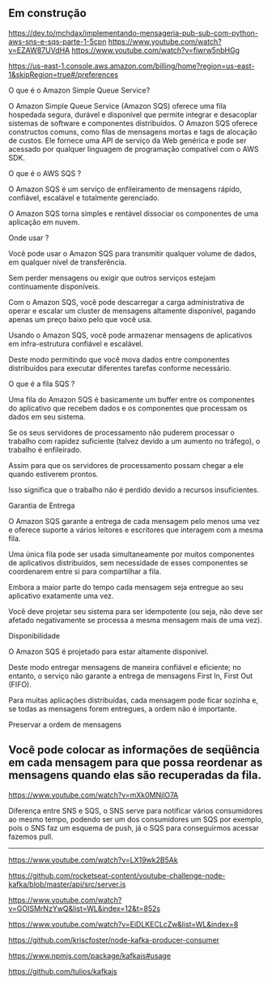 ## Em construção
<https://dev.to/mchdax/implementando-mensageria-pub-sub-com-python-aws-sns-e-sqs-parte-1-5cpn>
<https://www.youtube.com/watch?v=EZAW87UVdHA>
<https://www.youtube.com/watch?v=fiwrw5nbHGg>

https://us-east-1.console.aws.amazon.com/billing/home?region=us-east-1&skipRegion=true#/preferences

O que é o Amazon Simple Queue Service?

O Amazon Simple Queue Service (Amazon SQS) oferece uma fila hospedada segura, durável e disponível que permite integrar e desacoplar sistemas de software e componentes distribuídos. O Amazon SQS oferece constructos comuns, como filas de mensagens mortas e tags de alocação de custos. Ele fornece uma API de serviço da Web genérica e pode ser acessado por qualquer linguagem de programação compatível com o AWS SDK.


O que é o AWS SQS ?

O Amazon SQS é um serviço de enfileiramento de mensagens rápido, confiável, escalável e totalmente gerenciado.

O Amazon SQS torna simples e rentável dissociar os componentes de uma aplicação em nuvem.


Onde usar ?

Você pode usar o Amazon SQS para transmitir qualquer volume de dados, em qualquer nível de transferência.

Sem perder mensagens ou exigir que outros serviços estejam continuamente disponíveis.

Com o Amazon SQS, você pode descarregar a carga administrativa de operar e escalar um cluster de mensagens altamente disponível, pagando apenas um preço baixo pelo que você usa.

Usando o Amazon SQS, você pode armazenar mensagens de aplicativos em infra-estrutura confiável e escalável.

Deste modo permitindo que você mova dados entre componentes distribuídos para executar diferentes tarefas conforme necessário.


O que é a fila SQS ?

Uma fila do Amazon SQS é basicamente um buffer entre os componentes do aplicativo que recebem dados e os componentes que processam os dados em seu sistema.

Se os seus servidores de processamento não puderem processar o trabalho com rapidez suficiente (talvez devido a um aumento no tráfego), o trabalho é enfileirado.

Assim para que os servidores de processamento possam chegar a ele quando estiverem prontos.

Isso significa que o trabalho não é perdido devido a recursos insuficientes.

Garantia de Entrega

O Amazon SQS garante a entrega de cada mensagem pelo menos uma vez e oferece suporte a vários leitores e escritores que interagem com a mesma fila.

Uma única fila pode ser usada simultaneamente por muitos componentes de aplicativos distribuídos, sem necessidade de esses componentes se coordenarem entre si para compartilhar a fila.

Embora a maior parte do tempo cada mensagem seja entregue ao seu aplicativo exatamente uma vez.

Você deve projetar seu sistema para ser idempotente (ou seja, não deve ser afetado negativamente se processa a mesma mensagem mais de uma vez).


Disponibilidade

O Amazon SQS é projetado para estar altamente disponível.

Deste modo entregar mensagens de maneira confiável e eficiente; no entanto, o serviço não garante a entrega de mensagens First In, First Out (FIFO).

Para muitas aplicações distribuídas, cada mensagem pode ficar sozinha e, se todas as mensagens forem entregues, a ordem não é importante.


Preservar a ordem de mensagens

Você pode colocar as informações de seqüência em cada mensagem para que possa reordenar as mensagens quando elas são recuperadas da fila.
----

<https://www.youtube.com/watch?v=mXk0MNjlO7A>

Diferença entre SNS e SQS,
o SNS serve para notificar vários consumidores ao mesmo tempo, podendo ser um dos consumidores um SQS por exemplo, pois o SNS faz um esquema de push, já o SQS para conseguirmos acessar fazemos pull.

----
https://www.youtube.com/watch?v=LX19wk2B5Ak

https://github.com/rocketseat-content/youtube-challenge-node-kafka/blob/master/api/src/server.js

https://www.youtube.com/watch?v=GOISMrNzYwQ&list=WL&index=12&t=852s

https://www.youtube.com/watch?v=EiDLKECLcZw&list=WL&index=8

https://github.com/kriscfoster/node-kafka-producer-consumer

https://www.npmjs.com/package/kafkajs#usage

https://github.com/tulios/kafkajs
